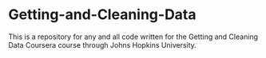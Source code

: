 # Getting-and-Cleaning-Data
This is a repository for any and all code written for the Getting and Cleaning Data Coursera course through Johns Hopkins University.

